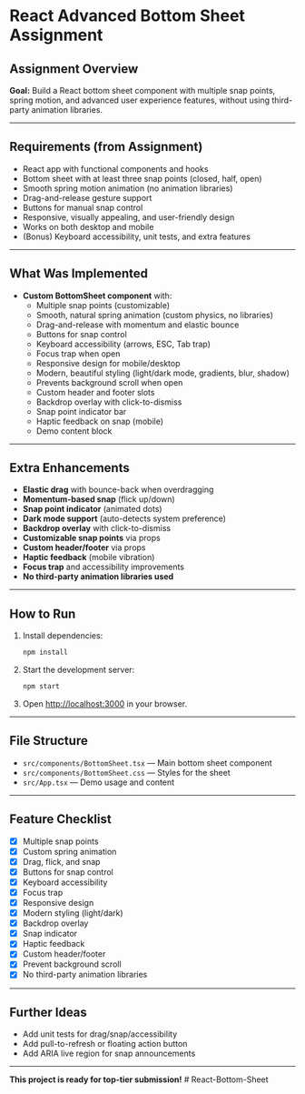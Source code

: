 # React Advanced Bottom Sheet Assignment

## Assignment Overview

**Goal:** Build a React bottom sheet component with multiple snap points, spring motion, and advanced user experience features, without using third-party animation libraries.

---

## Requirements (from Assignment)
- React app with functional components and hooks
- Bottom sheet with at least three snap points (closed, half, open)
- Smooth spring motion animation (no animation libraries)
- Drag-and-release gesture support
- Buttons for manual snap control
- Responsive, visually appealing, and user-friendly design
- Works on both desktop and mobile
- (Bonus) Keyboard accessibility, unit tests, and extra features

---

## What Was Implemented
- **Custom BottomSheet component** with:
  - Multiple snap points (customizable)
  - Smooth, natural spring animation (custom physics, no libraries)
  - Drag-and-release with momentum and elastic bounce
  - Buttons for snap control
  - Keyboard accessibility (arrows, ESC, Tab trap)
  - Focus trap when open
  - Responsive design for mobile/desktop
  - Modern, beautiful styling (light/dark mode, gradients, blur, shadow)
  - Prevents background scroll when open
  - Custom header and footer slots
  - Backdrop overlay with click-to-dismiss
  - Snap point indicator bar
  - Haptic feedback on snap (mobile)
  - Demo content block

---

## Extra Enhancements
- **Elastic drag** with bounce-back when overdragging
- **Momentum-based snap** (flick up/down)
- **Snap point indicator** (animated dots)
- **Dark mode support** (auto-detects system preference)
- **Backdrop overlay** with click-to-dismiss
- **Customizable snap points** via props
- **Custom header/footer** via props
- **Haptic feedback** (mobile vibration)
- **Focus trap** and accessibility improvements
- **No third-party animation libraries used**

---

## How to Run

1. Install dependencies:
   ```bash
   npm install
   ```
2. Start the development server:
   ```bash
   npm start
   ```
3. Open [http://localhost:3000](http://localhost:3000) in your browser.

---

## File Structure
- `src/components/BottomSheet.tsx` — Main bottom sheet component
- `src/components/BottomSheet.css` — Styles for the sheet
- `src/App.tsx` — Demo usage and content

---

## Feature Checklist
- [x] Multiple snap points
- [x] Custom spring animation
- [x] Drag, flick, and snap
- [x] Buttons for snap control
- [x] Keyboard accessibility
- [x] Focus trap
- [x] Responsive design
- [x] Modern styling (light/dark)
- [x] Backdrop overlay
- [x] Snap indicator
- [x] Haptic feedback
- [x] Custom header/footer
- [x] Prevent background scroll
- [x] No third-party animation libraries

---

## Further Ideas
- Add unit tests for drag/snap/accessibility
- Add pull-to-refresh or floating action button
- Add ARIA live region for snap announcements

---

**This project is ready for top-tier submission!** #   R e a c t - B o t t o m - S h e e t  
 